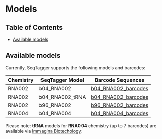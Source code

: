 # Models

## Table of Contents
- [Available models](#Available-models)

## Available models

Currently, SeqTagger supports the following models and barcodes:

| Chemistry | SeqTagger Model | Barcode Sequences | 
| ----------- | ----------- |----------- |
| RNA002 | b04_RNA002 | [b04_RNA002_barcodes](/models/b04_RNA002/barcodes.tsv)|
| RNA002 | b04_RNA002_tRNA | [b04_RNA002_barcodes](/models/b04_RNA002_tRNA/barcodes.tsv)|
| RNA002 | b96_RNA002 | [b96_RNA002_barcodes](/models/b96_RNA002/barcodes.tsv)|
| RNA004 | b04_RNA004 |  [b04_RNA004_barcodes](/models/b04_RNA002/barcodes.tsv)|


Please note: **tRNA** models for **RNA004** chemistry (up to 7 barcodes) are available via [Immagina Biotechology](https://www.immaginabiotech.com/product/nano-trnaseq).
